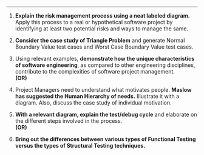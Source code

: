 
---

1. **Explain the risk management process using a neat labeled diagram.** Apply this process to a real or hypothetical software project by identifying at least two potential risks and ways to manage the same.
    
2. **Consider the case study of Triangle Problem** and generate Normal Boundary Value test cases and Worst Case Boundary Value test cases.
    
3. Using relevant examples, **demonstrate how the unique characteristics of software engineering**, as compared to other engineering disciplines, contribute to the complexities of software project management.  
    **(OR)**
    
4. Project Managers need to understand what motivates people. **Maslow has suggested the Human Hierarchy of needs.** Illustrate it with a diagram. Also, discuss the case study of individual motivation.
    
5. **With a relevant diagram, explain the test/debug cycle** and elaborate on the different steps involved in the process.  
    **(OR)**
    
6. **Bring out the differences between various types of Functional Testing versus the types of Structural Testing techniques.**
    
   